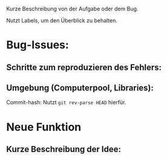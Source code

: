 Kurze Beschreibung von der Aufgabe oder dem Bug.

Nutzt Labels, um den Überblick zu behalten.

Bug-Issues:
==============

Schritte zum reproduzieren des Fehlers:
-----------------------------------------

Umgebung (Computerpool, Libraries):
-----------------------------------------

Commit-hash:
Nutzt `git rev-parse HEAD` hierfür.


Neue Funktion
==============

Kurze Beschreibung der Idee:
-----------------------------------------



